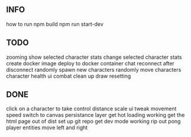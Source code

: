## INFO
how to run
npm build
npm run start-dev

## TODO
zooming
show selected character stats
change selected character stats
create docker image
deploy to docker container
chat
reconnect after disconnect
randomly spawn new characters
randomly move characters
character health ui
combat
clean up draw resetting

## DONE
click on a character to take control
distance scale ui
tweak movement speed
switch to canvas
persistance layer
get hot loading working
get the html page out of dist
set up git repo
get dev mode working
rip out pong
player entities
move left and right
